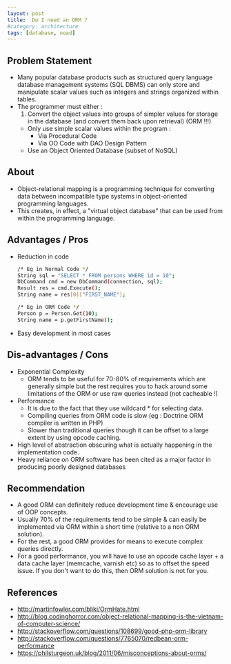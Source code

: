 ```yaml
---
layout: post
title:  Do I need an ORM ? 
#category: architecture
tags: [database, ooad]
---
```


## Problem Statement
- Many popular database products such as structured query language database management systems (SQL DBMS) can only store and manipulate scalar values such as integers and strings organized within tables. 
- The programmer must either : 
    1. Convert the object values into groups of simpler values for storage in the database (and convert them back upon retrieval) (ORM !!!) 
    - Only use simple scalar values within the program :
        - Via Procedural Code
        - Via OO Code with DAO Design Pattern 
    - Use an Object Oriented Database (subset of NoSQL)   

## About
- Object-relational mapping is a programming technique for converting data between incompatible type systems in object-oriented programming languages.
- This creates, in effect, a "virtual object database" that can be used from within the programming language.

## Advantages / Pros
- Reduction in code

    ```bash
    /* Eg in Normal Code */
    String sql = "SELECT * FROM persons WHERE id = 10";
    DbCommand cmd = new DbCommand(connection, sql);
    Result res = cmd.Execute();
    String name = res[0]["FIRST_NAME"];
    ```
    
    ```bash
    /* Eg in ORM Code */
    Person p = Person.Get(10); 
    String name = p.getFirstName();
    ```
    
- Easy development in most cases

## Dis-advantages / Cons
- Exponential Complexity
    - ORM tends to be useful for 70-80% of requirements which are generally simple but  the rest requires you to hack around some limitations of the  ORM or use raw queries instead (not cacheable !)
- Performance
    - It is due to the fact that they use wildcard * for selecting data. 
    - Compiling queries from ORM code is slow (eg : Doctrine ORM compiler is written in PHP)
    - Slower than traditional queries though it can be offset to a large extent by using opcode caching.
- High level of abstraction obscuring what is actually happening in the implementation code. 
- Heavy reliance on ORM software has been cited as a major factor in producing poorly designed databases

## Recommendation
- A good ORM can definitely reduce development time & encourage use of OOP concepts.
- Usually 70% of the requirements tend to be simple & can easily be implemented via ORM within a short time (relative to a non ORM solution).
- For the rest, a good ORM provides for means to execute complex queries directly. 
- For a good performance, you will have to use an opcode cache layer + a data cache layer (memcache, varnish etc) so as to offset the speed issue. If you don't want to do this, then ORM solution is not for you. 

## References 
- <http://martinfowler.com/bliki/OrmHate.html>
- <http://blog.codinghorror.com/object-relational-mapping-is-the-vietnam-of-computer-science/>
- <http://stackoverflow.com/questions/108699/good-php-orm-library>
- <http://stackoverflow.com/questions/7765070/redbean-orm-performance>
- <https://philsturgeon.uk/blog/2011/06/misconceptions-about-orms/>

